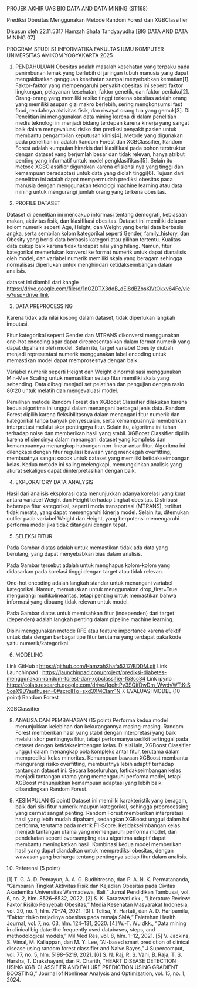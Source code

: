 PROJEK AKHIR UAS
BIG DATA AND DATA MINING (ST168)

Prediksi Obesitas Menggunakan Metode Random Forest dan XGBClassifier















Disusun oleh
22.11.5317
Hamzah Shafa Tandyayudha
[BIG DATA AND DATA MINING 07]


PROGRAM STUDI S1 INFORMATIKA
FAKULTAS ILMU KOMPUTER
UNIVERSITAS AMIKOM YOGYAKARTA
2025



1.	PENDAHULUAN
Obesitas adalah masalah kesehatan yang terpaku pada penimbunan lemak yang berlebih di jaringan tubuh manusia yang dapat mengakibatkan gangguan kesehatan sampai menyebabkan kematian[1]. Faktor-faktor yang mempengaruhi penyakit obesitas ini seperti faktor lingkungan, pelayanan kesehatan, faktor genetik, dan faktor perilaku[2]. Orang-orang yang memiliki resiko tinggi terkena obesitas adalah orang yang memiliki asupan gizi makro berlebih, sering mengkonsumsi fast food, rendahnya aktivitas fisik, dan riwayat orang tua yang gemuk[3]. Di Penelitian ini menggunakan data mining karena di dalam penelitian medis teknologi ini menjadi bidang terdepan karena kinerja yang sangat baik dalam mengevaluasi risiko dan prediksi penyakit pasien untuk membantu pengambilan keputusan klinis[4]. 
Metode yang digunakan pada penelitian ini adalah Random Forest dan XGBClassifier, Random Forest adalah kumpulan hirarkis dari klasifikasi pada pohon terstruktur dengan dataset yang berjumlah besar dan tidak relevan, hanya atribut penting yang informatif untuk model pengklasifikasi[5]. Selain itu metode XGBClassifier digunakan karena efisiensi nya yang tinggi dan kemampuan beradaptasi untuk data yang diolah tinggi[6]. Tujuan dari penelitian ini adalah dapat mempermudah prediksi obesitas pada manusia dengan menggunakan teknologi machine learning atau data mining untuk mengurangi jumlah orang yang terkena obesitas.

2.	PROFILE DATASET 

Dataset di penelitian ini mencakup informasi tentang demografi, kebiasaan makan, aktivitas fisik, dan klasifikasi obesitas. Dataset ini memiliki delapan kolom numerik seperti Age, Height, dan Weight yang berisi data berbasis angka, serta sembilan kolom kategorikal seperti Gender, family_history, dan Obesity yang berisi data berbasis kategori atau pilihan tertentu. Kualitas data cukup baik karena tidak terdapat nilai yang hilang. Namun, fitur kategorikal memerlukan konversi ke format numerik untuk dapat dianalisis oleh model, dan variabel numerik memiliki skala yang beragam sehingga normalisasi diperlukan untuk menghindari ketidakseimbangan dalam analisis.

dataset ini diambil dari kaagle https://drive.google.com/file/d/1nOZDTX3ddB_dEl8dBZbsKlVtOkxv64Fc/view?usp=drive_link

3.	DATA PREPROCESSING 
 

Karena tidak ada nilai kosong dalam dataset, tidak diperlukan langkah imputasi.

 

Fitur kategorikal seperti Gender dan MTRANS dikonversi menggunakan one-hot encoding agar dapat direpresentasikan dalam format numerik yang dapat dipahami oleh model. Selain itu, target variabel Obesity diubah menjadi representasi numerik menggunakan label encoding untuk memastikan model dapat memprosesnya dengan baik.
   
Variabel numerik seperti Height dan Weight dinormalisasi menggunakan Min-Max Scaling untuk memastikan setiap fitur memiliki skala yang sebanding. Data dibagi menjadi set pelatihan dan pengujian dengan rasio 80:20 untuk melatih dan mengevaluasi model.	


Pemilihan metode Random Forest dan XGBoost Classifier dilakukan karena kedua algoritma ini unggul dalam menangani berbagai jenis data. Random Forest dipilih karena fleksibilitasnya dalam menangani fitur numerik dan kategorikal tanpa banyak penyesuaian, serta kemampuannya memberikan interpretasi melalui skor pentingnya fitur. Selain itu, algoritma ini tahan terhadap noise dan memberikan hasil yang stabil.
XGBoost Classifier dipilih karena efisiensinya dalam menangani dataset yang kompleks dan kemampuannya menangkap hubungan non-linear antar fitur. Algoritma ini dilengkapi dengan fitur regulasi bawaan yang mencegah overfitting, membuatnya sangat cocok untuk dataset yang memiliki ketidakseimbangan kelas. Kedua metode ini saling melengkapi, memungkinkan analisis yang akurat sekaligus dapat diinterpretasikan dengan baik.

4.	EXPLORATORY DATA ANALYSIS 

 
 
  

 

 

Hasil dari analisis eksplorasi data menunjukkan adanya korelasi yang kuat antara variabel Weight dan Height terhadap tingkat obesitas. Distribusi beberapa fitur kategorikal, seperti moda transportasi (MTRANS), terlihat tidak merata, yang dapat memengaruhi kinerja model. Selain itu, ditemukan outlier pada variabel Weight dan Height, yang berpotensi memengaruhi performa model jika tidak ditangani dengan tepat.

5.	SELEKSI FITUR 
 

Pada Gambar diatas adalah untuk memastikan tidak ada data yang berulang, yang dapat menyebabkan bias dalam analisis. 

 

Pada Gambar tersebut adalah untuk menghapus kolom-kolom yang didasarkan pada korelasi tinggi dengan target atau tidak relevan. 

 

One-hot encoding adalah langkah standar untuk menangani variabel kategorikal. Namun, memutuskan untuk menggunakan drop_first=True mengurangi multikolinearitas, tetapi penting untuk memastikan bahwa informasi yang dibuang tidak relevan untuk model.

 
Pada Gambar diatas untuk memisahkan fitur (independen) dari target (dependen) adalah langkah penting dalam pipeline machine learning. 

Disini menggunakan metode RFE atau feature importance karena efektif untuk data dengan berbagai tipe fitur terutama yang terdapat paka kode yaitu numerik/kategorikal.

6.	MODELING 
 
 
 
Link GitHub		: https://github.com/HamzahShafa5317/BDDM.git
Link Launchinpad	: https://launchinpad.com/project/prediksi-diabetes-menggunakan-random-forest-dan-xgbclassifier-f53cc34
Link ipynb		: https://colab.research.google.com/drive/1gehtPy3SQifDwDm_WwdvWTtKtS5oaX9D?authuser=0#scrollTo=sxd3XMCIam1N
7.	EVALUASI MODEL (10 point)
Random Forest
 
   



XGBClassifier
 
   

8.	ANALISA DAN PEMBAHASAN (15 point)
Performa kedua model menunjukkan kelebihan dan kekurangannya masing-masing. Random Forest memberikan hasil yang stabil dengan interpretasi yang baik melalui skor pentingnya fitur, tetapi performanya sedikit tertinggal pada dataset dengan ketidakseimbangan kelas. Di sisi lain, XGBoost Classifier unggul dalam menangkap pola kompleks antar fitur, terutama dalam memprediksi kelas minoritas. Kemampuan bawaan XGBoost membantu mengurangi risiko overfitting, membuatnya lebih adaptif terhadap tantangan dataset ini. Secara keseluruhan, ketidakseimbangan kelas menjadi tantangan utama yang memengaruhi performa model, tetapi XGBoost menunjukkan kemampuan adaptasi yang lebih baik dibandingkan Random Forest.

9.	KESIMPULAN (5 point)
Dataset ini memiliki karakteristik yang beragam, baik dari sisi fitur numerik maupun kategorikal, sehingga preprocessing yang cermat sangat penting. Random Forest memberikan interpretasi hasil yang lebih mudah dipahami, sedangkan XGBoost unggul dalam hal performa, terutama pada metrik F1-Score. Ketidakseimbangan kelas menjadi tantangan utama yang memengaruhi performa model, dan pendekatan seperti oversampling atau algoritma adaptif dapat membantu meningkatkan hasil. Kombinasi kedua model memberikan hasil yang dapat diandalkan untuk memprediksi obesitas, dengan wawasan yang berharga tentang pentingnya setiap fitur dalam analisis.

10.	 Referensi (5 point)

[1]	T. G. A. D. Pemayun, A. A. G. Budhitresna, dan P. A. N. K. Permatananda, “Gambaran Tingkat Aktivitas Fisik dan Kejadian Obesitas pada Civitas Akademika Universitas Warmadewa, Bali,” Jurnal Pendidikan Tambusai, vol. 6, no. 2, hlm. 8526–8532, 2022.
[2]	S. K. Saraswati dkk., “Literature Review: Faktor Risiko Penyebab Obesitas,” Media Kesehatan Masyarakat Indonesia, vol. 20, no. 1, hlm. 70–74, 2021.
[3]	I. Telisa, Y. Hartati, dan A. D. Haripamilu, “Faktor risiko terjadinya obesitas pada remaja SMA,” Faletehan Health Journal, vol. 7, no. 03, hlm. 124–131, 2020.
[4]	W.-T. Wu dkk., “Data mining in clinical big data: the frequently used databases, steps, and methodological models,” Mil Med Res, vol. 8, hlm. 1–12, 2021.
[5]	V. Jackins, S. Vimal, M. Kaliappan, dan M. Y. Lee, “AI-based smart prediction of clinical disease using random forest classifier and Naive Bayes,” J Supercomput, vol. 77, no. 5, hlm. 5198–5219, 2021.
[6]	S. N. Raj, R. S. Vani, B. Raja, T. S. Harsha, T. Drakshayani, dan R. Charith, “HEART DISEASE DETECTION USING XGB-CLASSIFIER AND FAILURE PREDICTION USING GRADIENT BOOSTING,” Journal of Nonlinear Analysis and Optimization, vol. 15, no. 1, 2024.
 
